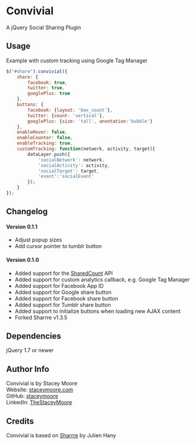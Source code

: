 Convivial
=========
A jQuery Social Sharing Plugin

Usage
-----
Example with custom tracking using Google Tag Manager
```javascript
$("#share").convivial({
	share: {
		facebook: true,
		twitter: true,
		googlePlus: true
	},
	buttons: {
		facebook: {layout: 'box_count'},
		twitter: {count: 'vertical'},
		googlePlus: {size: 'tall', annotation:'bubble'}
	},
	enableHover: false,
	enableCounter: false,
	enableTracking: true,
	customTracking: function(network, activity, target){
		dataLayer.push({
			'socialNetwork': network,
			'socialActivity': activity,
			'socialTarget': target,
			'event':'socialEvent'
		});
	}
});
```

Changelog
---------
#### Version 0.1.1
* Adjust popup sizes
* Add cursor pointer to tumblr button

#### Version 0.1.0
* Added support for the [SharedCount](http://www.sharedcount.com/documentation.php) API
* Added support for custom analytics callback, e.g. Google Tag Manager
* Added support for Facebook App ID
* Added support for Google share button
* Added support for Facebook share button
* Added support for Tumblr share button
* Added support to initialize buttons when loading new AJAX content
* Forked Sharrre v1.3.5

Dependencies
------------
jQuery 1.7 or newer

Author Info
-----------
Convivial is by Stacey Moore  
Website: [staceymoore.com](http://www.staceymoore.com/)  
GitHub: [staceymoore](https://github.com/staceymoore)  
LinkedIn: [TheStaceyMoore](http://linkedin.com/in/thestaceymoore)

Credits
-------
Convivial is based on [Sharrre](https://github.com/Julienh/Sharrre) by Julien Hany
